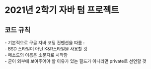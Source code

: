 <h1> 2021년 2학기 자바 텀 프로젝트</h1>

<h2> 코드 규칙</h2>
- 기본적으로 구글 자바 코딩 컨벤션을 따름 : <https://google.github.io/styleguide/javaguide.html#s3.4.1-one-top-level-class> <br>
- BSD 스타일이 아닌 K&R스타일을 사용할 것 <br>
- 메소드의 이름은 소문자로 시작함<br>
- 굳이 외부에 보여주어야 할 이유가 있는 필드가 아니라면 private로 선언할 것<br>
